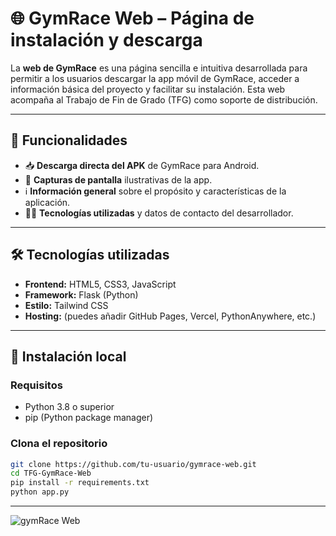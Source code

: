 # 🌐 GymRace Web – Página de instalación y descarga


La **web de GymRace** es una página sencilla e intuitiva desarrollada para permitir a los usuarios descargar la app móvil de GymRace, acceder a información básica del proyecto y facilitar su instalación. Esta web acompaña al Trabajo de Fin de Grado (TFG) como soporte de distribución.

---

## 🌟 Funcionalidades

- 📥 **Descarga directa del APK** de GymRace para Android.
- 📸 **Capturas de pantalla** ilustrativas de la app.
- ℹ️ **Información general** sobre el propósito y características de la aplicación.
- 🧑‍💻 **Tecnologías utilizadas** y datos de contacto del desarrollador.

---

## 🛠️ Tecnologías utilizadas

- **Frontend:** HTML5, CSS3, JavaScript
- **Framework:** Flask (Python)
- **Estilo:** Tailwind CSS
- **Hosting:** (puedes añadir GitHub Pages, Vercel, PythonAnywhere, etc.)

---

## 🚀 Instalación local

### Requisitos

- Python 3.8 o superior
- pip (Python package manager)

### Clona el repositorio

```bash
git clone https://github.com/tu-usuario/gymrace-web.git
cd TFG-GymRace-Web
pip install -r requirements.txt
python app.py
```

---

![gymRace Web](https://github.com/user-attachments/assets/370b8ec6-22ec-4abe-bac8-6c4f7d28eb21)

